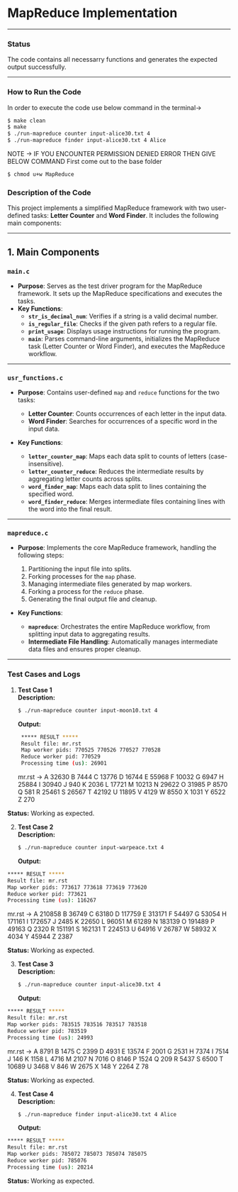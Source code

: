 # MapReduce Implementation

---
### Status
The code contains all necessarry functions and generates the expected output successfully.

---
### How to Run the Code 
In order to execute the code use below command in the terminal->
```bash
$ make clean
$ make
$ ./run-mapreduce counter input-alice30.txt 4
$ ./run-mapreduce finder input-alice30.txt 4 Alice
```

NOTE -> IF YOU ENCOUNTER PERMISSION DENIED ERROR THEN GIVE BELOW COMMAND
First come out to the base folder
```bash
$ chmod u+w MapReduce
```

### Description of the Code

This project implements a simplified MapReduce framework with two user-defined tasks: **Letter Counter** and **Word Finder**. It includes the following main components:

---

## **1. Main Components**

### `main.c`
- **Purpose**: Serves as the test driver program for the MapReduce framework. It sets up the MapReduce specifications and executes the tasks.
- **Key Functions**:
  - **`str_is_decimal_num`**: Verifies if a string is a valid decimal number.
  - **`is_regular_file`**: Checks if the given path refers to a regular file.
  - **`print_usage`**: Displays usage instructions for running the program.
  - **`main`**: Parses command-line arguments, initializes the MapReduce task (Letter Counter or Word Finder), and executes the MapReduce workflow.

---

### `usr_functions.c`
- **Purpose**: Contains user-defined `map` and `reduce` functions for the two tasks:
  - **Letter Counter**: Counts occurrences of each letter in the input data.
  - **Word Finder**: Searches for occurrences of a specific word in the input data.

- **Key Functions**:
  - **`letter_counter_map`**: Maps each data split to counts of letters (case-insensitive).
  - **`letter_counter_reduce`**: Reduces the intermediate results by aggregating letter counts across splits.
  - **`word_finder_map`**: Maps each data split to lines containing the specified word.
  - **`word_finder_reduce`**: Merges intermediate files containing lines with the word into the final result.

---

### `mapreduce.c`
- **Purpose**: Implements the core MapReduce framework, handling the following steps:
  1. Partitioning the input file into splits.
  2. Forking processes for the `map` phase.
  3. Managing intermediate files generated by map workers.
  4. Forking a process for the `reduce` phase.
  5. Generating the final output file and cleanup.

- **Key Functions**:
  - **`mapreduce`**: Orchestrates the entire MapReduce workflow, from splitting input data to aggregating results.
  - **Intermediate File Handling**: Automatically manages intermediate data files and ensures proper cleanup.

---

### Test Cases and Logs


1. **Test Case 1** <br> 
   **Description:** 
   ```bash
   $ ./run-mapreduce counter input-moon10.txt 4
   ```
   **Output:**<br>
   ```bash
    ***** RESULT ***** 
    Result file: mr.rst
    Map worker pids: 770525 770526 770527 770528 
    Reduce worker pid: 770529
    Processing time (us): 26901
   ```

   mr.rst ->
  A 32630
  B 7444
  C 13776
  D 16744
  E 55968
  F 10032
  G 6947
  H 25884
  I 30940
  J 940
  K 2036
  L 17721
  M 10213
  N 29622
  O 31985
  P 8570
  Q 581
  R 25461
  S 26567
  T 42192
  U 11895
  V 4129
  W 8550
  X 1031
  Y 6522
  Z 270


**Status:** Working as expected.

2. **Test Case 2** <br> 
   **Description:** 
   ```bash
   $ ./run-mapreduce counter input-warpeace.txt 4
   ```
   **Output:**<br>
  ```bash
  ***** RESULT ***** 
  Result file: mr.rst
  Map worker pids: 773617 773618 773619 773620 
  Reduce worker pid: 773621
  Processing time (us): 116267
  ```

   mr.rst ->
A 210858
B 36749
C 63180
D 117759
E 313171
F 54497
G 53054
H 171161
I 172657
J 2485
K 22650
L 96051
M 61289
N 183139
O 191489
P 49163
Q 2320
R 151191
S 162131
T 224513
U 64916
V 26787
W 58932
X 4034
Y 45944
Z 2387

**Status:** Working as expected.

3. **Test Case 3** <br> 
   **Description:** 
   ```bash
   $ ./run-mapreduce counter input-alice30.txt 4
   ```
   **Output:**<br>
  ```bash
  ***** RESULT ***** 
  Result file: mr.rst
  Map worker pids: 783515 783516 783517 783518 
  Reduce worker pid: 783519
  Processing time (us): 24993
  ```

   mr.rst ->
A 8791
B 1475
C 2399
D 4931
E 13574
F 2001
G 2531
H 7374
I 7514
J 146
K 1158
L 4716
M 2107
N 7016
O 8146
P 1524
Q 209
R 5437
S 6500
T 10689
U 3468
V 846
W 2675
X 148
Y 2264
Z 78

**Status:** Working as expected.


4. **Test Case 4** <br> 
   **Description:** 
   ```bash
   $ ./run-mapreduce finder input-alice30.txt 4 Alice
   ```
   **Output:**<br>
  ```bash
  ***** RESULT ***** 
  Result file: mr.rst
  Map worker pids: 785072 785073 785074 785075 
  Reduce worker pid: 785076
  Processing time (us): 20214
  ```

**Status:** Working as expected.